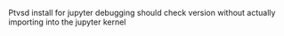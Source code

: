 Ptvsd install for jupyter debugging should check version without actually importing into the jupyter kernel